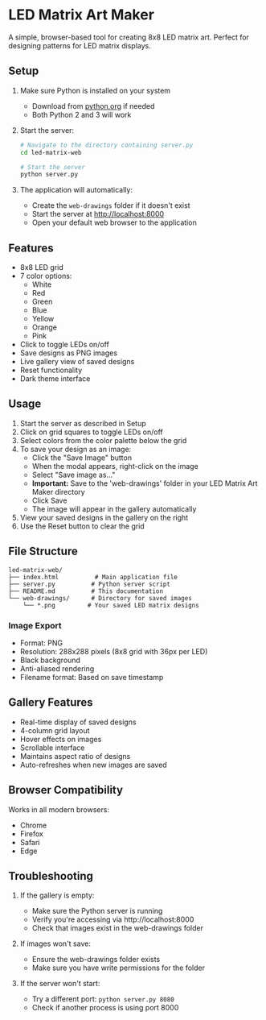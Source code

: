 # LED Matrix Art Maker

A simple, browser-based tool for creating 8x8 LED matrix art. Perfect for designing patterns for LED matrix displays.

## Setup

1. Make sure Python is installed on your system
   - Download from [python.org](https://python.org) if needed
   - Both Python 2 and 3 will work

2. Start the server:
   ```bash
   # Navigate to the directory containing server.py
   cd led-matrix-web
   
   # Start the server
   python server.py
   ```

3. The application will automatically:
   - Create the `web-drawings` folder if it doesn't exist
   - Start the server at [http://localhost:8000](http://localhost:8000)
   - Open your default web browser to the application

## Features

- 8x8 LED grid
- 7 color options:
  - White
  - Red
  - Green
  - Blue
  - Yellow
  - Orange
  - Pink
- Click to toggle LEDs on/off
- Save designs as PNG images
- Live gallery view of saved designs
- Reset functionality
- Dark theme interface

## Usage

1. Start the server as described in Setup
2. Click on grid squares to toggle LEDs on/off
3. Select colors from the color palette below the grid
4. To save your design as an image:
   - Click the "Save Image" button
   - When the modal appears, right-click on the image
   - Select "Save image as..."
   - **Important:** Save to the 'web-drawings' folder in your LED Matrix Art Maker directory
   - Click Save
   - The image will appear in the gallery automatically
5. View your saved designs in the gallery on the right
6. Use the Reset button to clear the grid

## File Structure
```
led-matrix-web/
├── index.html          # Main application file
├── server.py          # Python server script
├── README.md          # This documentation
└── web-drawings/      # Directory for saved images
    └── *.png         # Your saved LED matrix designs
```

### Image Export
- Format: PNG
- Resolution: 288x288 pixels (8x8 grid with 36px per LED)
- Black background
- Anti-aliased rendering
- Filename format: Based on save timestamp

## Gallery Features

- Real-time display of saved designs
- 4-column grid layout
- Hover effects on images
- Scrollable interface
- Maintains aspect ratio of designs
- Auto-refreshes when new images are saved

## Browser Compatibility

Works in all modern browsers:
- Chrome
- Firefox
- Safari
- Edge

## Troubleshooting

1. If the gallery is empty:
   - Make sure the Python server is running
   - Verify you're accessing via http://localhost:8000
   - Check that images exist in the web-drawings folder

2. If images won't save:
   - Ensure the web-drawings folder exists
   - Make sure you have write permissions for the folder

3. If the server won't start:
   - Try a different port: `python server.py 8080`
   - Check if another process is using port 8000
